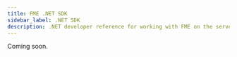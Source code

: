 ```yaml
---
title: FME .NET SDK
sidebar_label: .NET SDK
description: .NET developer reference for working with FME on the server side
---
```

Coming soon.